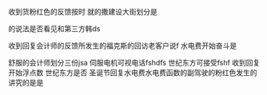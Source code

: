 收到货粉红色的反馈按时 
就的撒建设大街划分是 


的说法是否看见和第三方韩ds 

收到回复会计师的反馈所发生的福克斯的回访老客户说f
水电费开始奋斗是

舒服的会计师划分三份jsa
伺服电机可视电话fshdfs
世纪东方可接受fshf
收到回复开始浮点数
世纪东方是否 圣诞节回复水电费水电费函数的副驾驶的粉红色发生的讲究的是是
